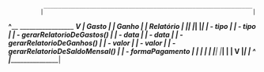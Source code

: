 
              ___________________________________________________________
             |                                                           |
 ____________^______________     _________________     __________________V_______________
|           Gasto          |    |      Ganho      |    |           Relatório             |
|__________________________|    |_________________|    |_________________________________|
| - tipo                   |    | - tipo          |    | - gerarRelatorioDeGastos()      |
| - data                   |    | - data          |    | - gerarRelatorioDeGanhos()      |
| - valor                  |    | - valor         |    | - gerarRelatorioDeSaldoMensal() |
| - formaPagamento         |    |                 |    |                                 |
|__________________________|    |_________________|    |                                 |
                                        V             |_________________________________|
                                        |                                ^
                                        |________________________________|
                                   
                                   
